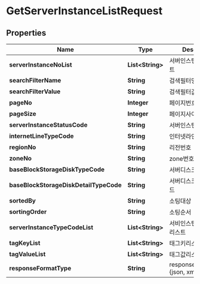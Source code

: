
# GetServerInstanceListRequest

## Properties
Name | Type | Description | Notes
------------ | ------------- | ------------- | -------------
**serverInstanceNoList** | **List&lt;String&gt;** | 서버인스턴스번호리스트 |  [optional]
**searchFilterName** | **String** | 검색필터명 |  [optional]
**searchFilterValue** | **String** | 검색필터값 |  [optional]
**pageNo** | **Integer** | 페이지번호 |  [optional]
**pageSize** | **Integer** | 페이지사이즈 |  [optional]
**serverInstanceStatusCode** | **String** | 서버인스턴스상태코드 |  [optional]
**internetLineTypeCode** | **String** | 인터넷라인구분코드 |  [optional]
**regionNo** | **String** | 리전번호 |  [optional]
**zoneNo** | **String** | zone번호 |  [optional]
**baseBlockStorageDiskTypeCode** | **String** | 서버디스크유형코드 |  [optional]
**baseBlockStorageDiskDetailTypeCode** | **String** | 서버디스크상세유형코드 |  [optional]
**sortedBy** | **String** | 소팅대상 |  [optional]
**sortingOrder** | **String** | 소팅순서 |  [optional]
**serverInstanceTypeCodeList** | **List&lt;String&gt;** | 서비인스턴스구분코드리스트 |  [optional]
**tagKeyList** | **List&lt;String&gt;** | 태그키리스트 |  [optional]
**tagValueList** | **List&lt;String&gt;** | 태그값리스트 |  [optional]
**responseFormatType** | **String** | responseFormatType {json, xml} |  [optional]



